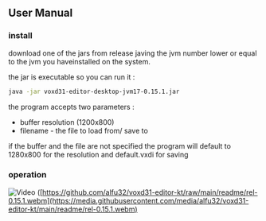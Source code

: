 ## User Manual

### install
download one of the jars from release javing the jvm number lower or equal to the jvm you haveinstalled on the system.

the jar is executable so you can run it :

```bash
java -jar voxd31-editor-desktop-jvm17-0.15.1.jar
```

the program accepts two parameters :
 - buffer resolution (1200x800)
 - filename - the file to load from/ save to

if the buffer and the file are not specified the program will default to 1280x800 for the resolution and default.vxdi for saving

### operation

![Video](https://github.com/alfu32/voxd31-editor-kt/assets/13664856/3225229a-989c-4fd2-98ca-0021e1d4c107)
([https://github.com/alfu32/voxd31-editor-kt/raw/main/readme/rel-0.15.1.webm](https://media.githubusercontent.com/media/alfu32/voxd31-editor-kt/main/readme/rel-0.15.1.webm)
